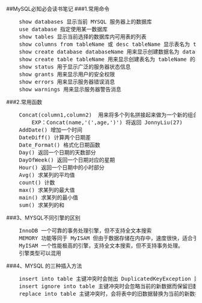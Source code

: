 ##MySQL必知必会读书笔记
###1.常用命令
<pre>
	show databases 显示当前 MYSQL 服务器上的数据库
	use database 指定使用某一数据库
	show tables 显示当前选择的数据库内可用表的列表
	show columns from tableName 或 desc tableName 显示表名为 tableName 的表结构信息
	show create database databaseName 用来显示创建数据名为 databaseName 的创建语句
	show create table tableName 用来显示创建表名为 tableName 的表创建语句
	show status 用于显示广泛的服务器状态信息
	show grants 用来显示用户的安全权限
	show errors 用来显示服务器错误消息
	show warnings 用来显示服务器警告消息
</pre>
###2.常用函数
<pre>
	Concat(column1,column2)  用来将多个列名拼接起来做为一个新的组合值返回 
		EXP：Concat(name,'(',age,')') 将返回 JonnyLiu(27) 
	AddDate() 增加一个时间
	DateDiff() 计算两个日期差
	Date_Format() 格式化日期函数
	Day() 返回一个日期的天数部分
	DayOfWeek() 返回一个日期对应的星期
	Hour() 返回一个日期中的小时部分
	Avg() 求某列的平均值
	count() 计数
	max() 求某列的最大值 
	main() 求某列的最小值 
	sum() 求某列的和
</pre>

###3、MYSQL不同引擎的区别

<pre>
	InnoDB 一个可靠的事务处理引擎，但不支持全文本搜索
	MEMORY 功能等同于 MyISAM 但由于数据存储在内存中，速度很快，适合于临时表
	MyISAM 一个性能极高的引擎，支持全文本搜索，但不支持事务处理。
	引擎类型可以混用
</pre>

###4、MYSQL 的三种插入方法
<pre>
	insert into table 主键冲突时会抛出 DuplicatedKeyException 异常
	insert ignore into table 主键冲突时会忽略当前的新数据而保留旧数据，不冲突则和 insert 一样。
	replace into table 主键冲突时，会将表中的旧数据替换为当前的新数据，不冲突则和 insert 一样。在 InnoDB 引擎下是 锁住当前替换行 ，在 MyISAM引擎下是锁住当前表
</pre>

